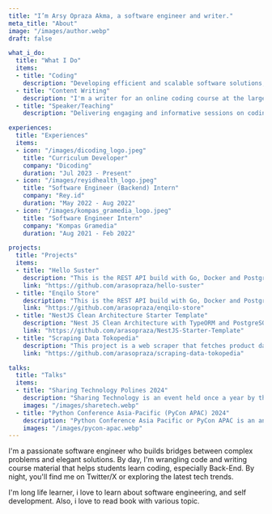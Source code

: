 ```yaml
---
title: "I’m Arsy Opraza Akma, a software engineer and writer."
meta_title: "About"
image: "/images/author.webp"
draft: false

what_i_do:
  title: "What I Do"
  items:
  - title: "Coding"
    description: "Developing efficient and scalable software solutions, with a focus on back-end development, ensuring robust and maintainable code."
  - title: "Content Writing"
    description: "I'm a writer for an online coding course at the largest edutech company in Indonesia with 100K student enrolled. I also write articles for various media such as my personal blog, twitter and medium.I crafting narratives and informative pieces that engage readers and convey complex ideas with clarity and creativity."
  - title: "Speaker/Teaching"
    description: "Delivering engaging and informative sessions on coding and technology, helping students and professionals understand complex concepts through clear explanations and hands-on examples. I specialize in teaching back-end development and have conducted numerous live training sessions."

experiences:
  title: "Experiences"
  items:
  - icon: "/images/dicoding_logo.jpeg"
    title: "Curriculum Developer"
    company: "Dicoding"
    duration: "Jul 2023 - Present"
  - icon: "/images/reyidhealth_logo.jpeg"
    title: "Software Engineer (Backend) Intern"
    company: "Rey.id"
    duration: "May 2022 - Aug 2022"
  - icon: "/images/kompas_gramedia_logo.jpeg"
    title: "Software Engineer Intern"
    company: "Kompas Gramedia"
    duration: "Aug 2021 - Feb 2022"

projects:
  title: "Projects"
  items:
  - title: "Hello Suster"
    description: "This is the REST API build with Go, Docker and PostgreSQL."
    link: "https://github.com/arasopraza/hello-suster"
  - title: "Enqilo Store"
    description: "This is the REST API build with Go, Docker and PostgreSQL."
    link: "https://github.com/arasopraza/enqilo-store"
  - title: "NestJS Clean Architecture Starter Template"
    description: "Nest JS Clean Architecture with TypeORM and PostgreSQL."
    link: "https://github.com/arasopraza/NestJS-Starter-Template"
  - title: "Scraping Data Tokopedia"
    description: "This project is a web scraper that fetches product data based on a keyword and exports the data to a CSV file."
    link: "https://github.com/arasopraza/scraping-data-tokopedia"

talks:
  title: "Talks"
  items:
  - title: "Sharing Technology Polines 2024"
    description: "Sharing Technology is an event held once a year by the Electrical Engineering Student Association of Semarang State Polytechnic."
    images: "/images/sharetech.webp"
  - title: "Python Conference Asia-Pacific (PyCon APAC) 2024"
    description: "Python Conference Asia Pacific or PyCon APAC is an annual conference where Python enthusiasts share their knowledge with the others, especially in Asia Pacific region."
    images: "/images/pycon-apac.webp"
---
```


I'm a passionate software engineer who builds bridges between complex problems and elegant solutions. By day, I'm wrangling code and writing course material that helps students learn coding, especially Back-End. By night, you'll find me on Twitter/X or exploring the latest tech trends.

I'm long life learner, i love to learn about software engineering, and self development. Also, i love to read book with various topic.
